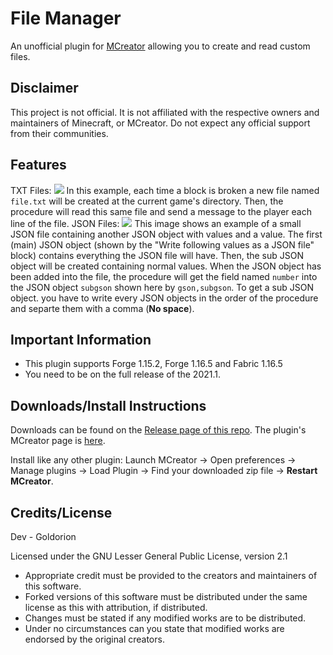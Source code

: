 # File Manager
An unofficial plugin for [MCreator](https://mcreator.net/) allowing you to create and read custom files.

## Disclaimer
This project is not official. It is not affiliated with the respective owners and maintainers of Minecraft, or MCreator. Do not expect any official support from their communities.

## Features
TXT Files:
![](https://i.imgur.com/872nZ5h.png)
In this example, each time a block is broken a new file named `file.txt` will be created at the current game's directory. Then, the procedure will read this same file and send a message to the player each line of the file.
JSON Files:
![](https://i.imgur.com/aMu2nAx.png)
This image shows an example of a small JSON file containing another JSON object with values and a value. The first (main) JSON object (shown by the "Write following values as a JSON file" block) contains everything the JSON file will have. Then, the sub JSON object will be created containing normal values. When the JSON object has been added into the file, the procedure will get the field named `number` into the JSON object `subgson` shown here by `gson,subgson`. To get a sub JSON object. you have to write every JSON objects in the order of the procedure and separte them with a comma (**No space**).

## Important Information
* This plugin supports Forge 1.15.2, Forge 1.16.5 and Fabric 1.16.5
* You need to be on the full release of the 2021.1.

## Downloads/Install Instructions
Downloads can be found on the [Release page of this repo](https://github.com/Goldorion/File-Manager-MCreator/releases).
The plugin's MCreator page is [here](https://mcreator.net/plugin/64638/file-creator).

Install like any other plugin: Launch MCreator -> Open preferences -> Manage plugins -> Load Plugin -> Find your downloaded zip file -> **Restart MCreator**.

## Credits/License
Dev - Goldorion

Licensed under the GNU Lesser General Public License, version 2.1  
* Appropriate credit must be provided to the creators and maintainers of this software.
* Forked versions of this software must be distributed under the same license as this with attribution, if distributed.
* Changes must be stated if any modified works are to be distributed.
* Under no circumstances can you state that modified works are endorsed by the original creators.
